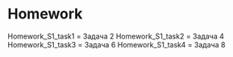 # Homework
Homework_S1_task1 = Задача 2
Homework_S1_task2 = Задача 4
Homework_S1_task3 = Задача 6
Homework_S1_task4 = Задача 8

